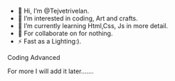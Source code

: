 - 👋 Hi, I’m @Tejvetrivelan.
- 👀 I’m interested in coding, Art and crafts.
- 🌱 I’m currently learning Html,Css, Js in more detail.
- 💞️ For collaborate on for nothing.
- ⚡ Fast as a Lighting:).

Coding Advanced

For more I will add it later.......
<!---
Tej Vetrivelan/Tej Vetrivelan is a ✨ special ✨ repository because its `README.md` (this file) appears on your GitHub profile.
You can click the Preview link to take a look at your changes.
--->
